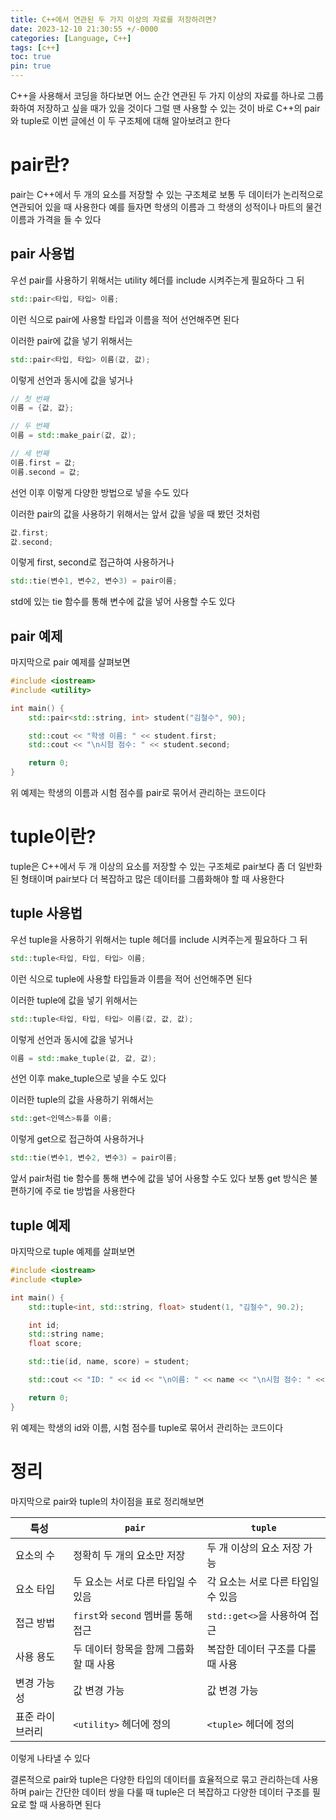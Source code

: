 ```yaml
---
title: C++에서 연관된 두 가지 이상의 자료를 저장하려면?
date: 2023-12-10 21:30:55 +/-0000
categories: [Language, C++]
tags: [c++]
toc: true
pin: true
---
```


C++을 사용해서 코딩을 하다보면 어느 순간 연관된 두 가지 이상의 자료를 하나로 그룹화하여 저장하고 싶을 때가 있을 것이다 그럴 땐 사용할 수 있는 것이 바로 C++의 pair와 tuple로 이번 글에선 이 두 구조체에 대해 알아보려고 한다

# pair란?

pair는 C++에서 두 개의 요소를 저장할 수 있는 구조체로 보통 두 데이터가 논리적으로 연관되어 있을 때 사용한다 예를 들자면 학생의 이름과 그 학생의 성적이나 마트의 물건 이름과 가격을 들 수 있다

## pair 사용법

우선 pair를 사용하기 위해서는 utility 헤더를 include 시켜주는게 필요하다 그 뒤 

~~~cpp
std::pair<타입, 타입> 이름;
~~~

이런 식으로 pair에 사용할 타입과 이름을 적어 선언해주면 된다

이러한 pair에 값을 넣기 위해서는

~~~cpp
std::pair<타입, 타입> 이름(값, 값);
~~~

이렇게 선언과 동시에 값을 넣거나

~~~cpp
// 첫 번째
이름 = {값, 값};

// 두 번째
이름 = std::make_pair(값, 값);

// 세 번째
이름.first = 값;
이름.second = 값;
~~~

선언 이후 이렇게 다양한 방법으로 넣을 수도 있다

이러한 pair의 값을 사용하기 위해서는 앞서 값을 넣을 때 봤던 것처럼

~~~cpp
값.first;
값.second;
~~~

이렇게 first, second로 접근하여 사용하거나

~~~cpp
std::tie(변수1, 변수2, 변수3) = pair이름;
~~~

std에 있는 tie 함수를 통해 변수에 값을 넣어 사용할 수도 있다

## pair 예제

마지막으로 pair 예제를 살펴보면

~~~cpp
#include <iostream>
#include <utility>

int main() {
    std::pair<std::string, int> student("김철수", 90);

    std::cout << "학생 이름: " << student.first;
    std::cout << "\n시험 점수: " << student.second;

    return 0;
}
~~~

위 예제는 학생의 이름과 시험 점수를 pair로 묶어서 관리하는 코드이다

# tuple이란?

tuple은 C++에서 두 개 이상의 요소를 저장할 수 있는 구조체로 pair보다 좀 더 일반화된 형태이며 pair보다 더 복잡하고 많은 데이터를 그룹화해야 할 때 사용한다

## tuple 사용법

우선 tuple을 사용하기 위해서는 tuple 헤더를 include 시켜주는게 필요하다 그 뒤 

~~~cpp
std::tuple<타입, 타입, 타입> 이름;
~~~

이런 식으로 tuple에 사용할 타입들과 이름을 적어 선언해주면 된다

이러한 tuple에 값을 넣기 위해서는

~~~cpp
std::tuple<타입, 타입, 타입> 이름(값, 값, 값);
~~~

이렇게 선언과 동시에 값을 넣거나

~~~cpp
이름 = std::make_tuple(값, 값, 값);
~~~

선언 이후 make_tuple으로 넣을 수도 있다

이러한 tuple의 값을 사용하기 위해서는 

~~~cpp
std::get<인덱스>튜플 이름;
~~~

이렇게 get으로 접근하여 사용하거나

~~~cpp
std::tie(변수1, 변수2, 변수3) = pair이름;
~~~

앞서 pair처럼 tie 함수를 통해 변수에 값을 넣어 사용할 수도 있다 보통 get 방식은 불편하기에 주로 tie 방법을 사용한다

## tuple 예제

마지막으로 tuple 예제를 살펴보면

~~~cpp
#include <iostream>
#include <tuple>

int main() {
    std::tuple<int, std::string, float> student(1, "김철수", 90.2);

    int id;
    std::string name;
    float score;

    std::tie(id, name, score) = student;

    std::cout << "ID: " << id << "\n이름: " << name << "\n시험 점수: " << score;

    return 0;
}
~~~

위 예제는 학생의 id와 이름, 시험 점수를 tuple로 묶어서 관리하는 코드이다

# 정리

마지막으로 pair와 tuple의 차이점을 표로 정리해보면 

| 특성         | `pair`                              | `tuple`                             |
|------------|-------------------------------------|------------------------------------|
| 요소의 수     | 정확히 두 개의 요소만 저장              | 두 개 이상의 요소 저장 가능           |
| 요소 타입    | 두 요소는 서로 다른 타입일 수 있음       | 각 요소는 서로 다른 타입일 수 있음    |
| 접근 방법    | `first`와 `second` 멤버를 통해 접근      | `std::get<>`을 사용하여 접근         |
| 사용 용도    | 두 데이터 항목을 함께 그룹화할 때 사용  | 복잡한 데이터 구조를 다룰 때 사용     |
| 변경 가능성 | 값 변경 가능                          | 값 변경 가능                        |
| 표준 라이브러리 | `<utility>` 헤더에 정의                | `<tuple>` 헤더에 정의                |

이렇게 나타낼 수 있다

결론적으로 pair와 tuple은 다양한 타입의 데이터를 효율적으로 묶고 관리하는데 사용하며 pair는 간단한 데이터 쌍을 다룰 때 tuple은 더 복잡하고 다양한 데이터 구조를 필요로 할 때 사용하면 된다